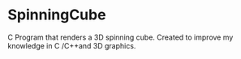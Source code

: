 # SpinningCube
C Program that renders  a 3D spinning cube. Created to improve my knowledge in C /C++and 3D graphics.
